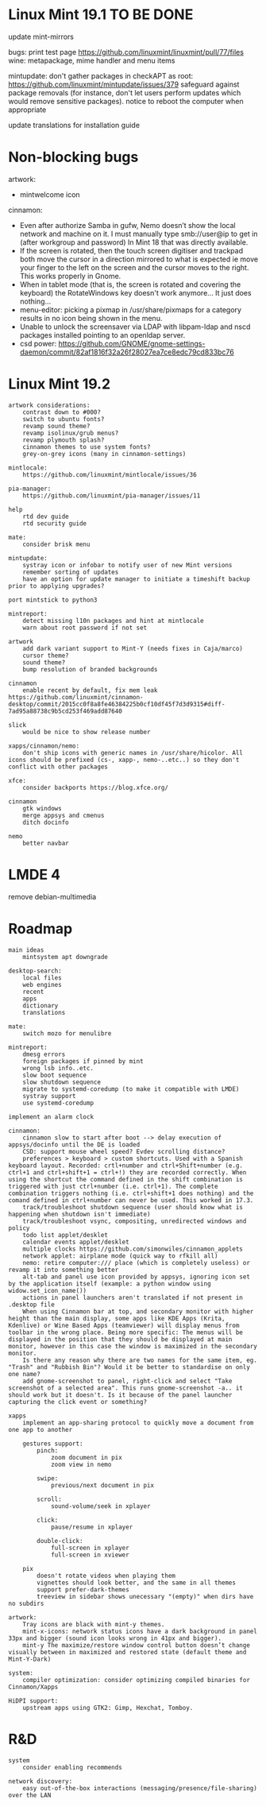 Linux Mint 19.1 TO BE DONE
===========================

update mint-mirrors

bugs:
    print test page https://github.com/linuxmint/linuxmint/pull/77/files
    wine: metapackage, mime handler and menu items

mintupdate:
    don't gather packages in checkAPT as root: https://github.com/linuxmint/mintupdate/issues/379
    safeguard against package removals (for instance, don't let users perform updates which would remove sensitive packages).
    notice to reboot the computer when appropriate

update translations for installation guide

Non-blocking bugs
=================

artwork:
  - mintwelcome icon

cinnamon:
  - Even after authorize Samba in gufw, Nemo doesn’t show the local network and machine on it. I must manually type smb://user@ip to get in (after workgroup and password) In Mint 18 that was directly available.
  - If the screen is rotated, then the touch screen digitiser and trackpad both move the cursor in a direction mirrored to what is expected ie move your finger to the left on the screen and the cursor moves to the right. This works properly in Gnome.
  - When in tablet mode (that is, the screen is rotated and covering the keyboard) the RotateWindows key doesn't work anymore... It just does nothing...
  - menu-editor: picking a pixmap in /usr/share/pixmaps for a category results in no icon being shown in the menu.
  - Unable to unlock the screensaver via LDAP with libpam-ldap and nscd packages installed pointing to an openldap server.
  - csd power: https://github.com/GNOME/gnome-settings-daemon/commit/82af1816f32a26f28027ea7ce8edc79cd833bc76

Linux Mint 19.2
===============

    artwork considerations:
        contrast down to #000?
        switch to ubuntu fonts?
        revamp sound theme?
        revamp isolinux/grub menus?
        revamp plymouth splash?
        cinnamon themes to use system fonts?
        grey-on-grey icons (many in cinnamon-settings)

    mintlocale:
        https://github.com/linuxmint/mintlocale/issues/36

    pia-manager:
        https://github.com/linuxmint/pia-manager/issues/11

    help
        rtd dev guide
        rtd security guide

    mate:
        consider brisk menu

    mintupdate:
        systray icon or infobar to notify user of new Mint versions
        remember sorting of updates
        have an option for update manager to initiate a timeshift backup prior to applying upgrades?

    port mintstick to python3

    mintreport:
        detect missing l10n packages and hint at mintlocale
        warn about root password if not set

    artwork
        add dark variant support to Mint-Y (needs fixes in Caja/marco)
        cursor theme?
        sound theme?
        bump resolution of branded backgrounds

    cinnamon
        enable recent by default, fix mem leak https://github.com/linuxmint/cinnamon-desktop/commit/2015cc0f8a8fe46384225b0cf10df45f7d3d9315#diff-7ad95a88738c9b5cd253f469add87640

    slick
        would be nice to show release number

    xapps/cinnamon/nemo:
        don't ship icons with generic names in /usr/share/hicolor. All icons should be prefixed (cs-, xapp-, nemo-..etc..) so they don't conflict with other packages

    xfce:
        consider backports https://blog.xfce.org/

    cinnamon
        gtk windows
        merge appsys and cmenus
        ditch docinfo

    nemo
        better navbar

LMDE 4
======

remove debian-multimedia

Roadmap
=======

    main ideas
        mintsystem apt downgrade

    desktop-search:
        local files
        web engines
        recent
        apps
        dictionary
        translations

    mate:
        switch mozo for menulibre

    mintreport:
        dmesg errors
        foreign packages if pinned by mint
        wrong lsb info..etc.
        slow boot sequence
        slow shutdown sequence
        migrate to systemd-coredump (to make it compatible with LMDE)
        systray support
        use systemd-coredump

    implement an alarm clock

    cinnamon:
        cinnamon slow to start after boot --> delay execution of appsys/docinfo until the DE is loaded
        CSD: support mouse wheel speed? Evdev scrolling distance?
        preferences > keyboard > custom shortcuts. Used with a Spanish keyboard layout. Recorded: crtl+number and ctrl+Shift+number (e.g. ctrl+1 and ctrl+shift+1 = ctrl+!) they are recorded correctly. When using the shortcut the command defined in the shift combination is triggered with just ctrl+number (i.e. ctrl+1). The complete combination triggers nothing (i.e. ctrl+shift+1 does nothing) and the comand defined in ctrl+number can never be used. This worked in 17.3.
        track/troubleshoot shutdown sequence (user should know what is happening when shutdown isn't immediate)
        track/troubleshoot vsync, compositing, unredirected windows and policy
        todo list applet/desklet
        calendar events applet/desklet
        multiple clocks https://github.com/simonwiles/cinnamon_applets
        network applet: airplane mode (quick way to rfkill all)
        nemo: retire computer:/// place (which is completely useless) or revamp it into something better
        alt-tab and panel use icon provided by appsys, ignoring icon set by the application itself (example: a python window using widow.set_icon_name())
        actions in panel launchers aren't translated if not present in .desktop file
        When using Cinnamon bar at top, and secondary monitor with higher height than the main display, some apps like KDE Apps (Krita, Kdenlive) or Wine Based Apps (teamviewer) will display menus from toolbar in the wrong place. Being more specific: The menus will be displayed in the position that they should be displayed at main monitor, however in this case the window is maximized in the secondary monitor.
        Is there any reason why there are two names for the same item, eg. "Trash" and "Rubbish Bin"? Would it be better to standardise on only one name?
        add gnome-screenshot to panel, right-click and select "Take screenshot of a selected area". This runs gnome-screenshot -a.. it should work but it doesn't. Is it because of the panel launcher capturing the click event or something?

    xapps
        implement an app-sharing protocol to quickly move a document from one app to another

        gestures support:
            pinch:
                zoom document in pix
                zoom view in nemo

            swipe:
                previous/next document in pix

            scroll:
                sound-volume/seek in xplayer

            click:
                pause/resume in xplayer

            double-click:
                full-screen in xplayer
                full-screen in xviewer

        pix
            doesn't rotate videos when playing them
            vignettes should look better, and the same in all themes
            support prefer-dark-themes
            treeview in sidebar shows unecessary "(empty)" when dirs have no subdirs

    artwork:
        Tray icons are black with mint-y themes.
        mint-x-icons: network status icons have a dark background in panel 33px and bigger (sound icon looks wrong in 41px and bigger).
        mint-y The maximize/restore window control button doesn’t change visually between in maximized and restored state (default theme and Mint-Y-Dark)

    system:
        compiler optimization: consider optimizing compiled binaries for Cinnamon/Xapps

    HiDPI support:
        upstream apps using GTK2: Gimp, Hexchat, Tomboy.

R&D
===

    system
        consider enabling recommends

    network discovery:
        easy out-of-the-box interactions (messaging/presence/file-sharing) over the LAN
